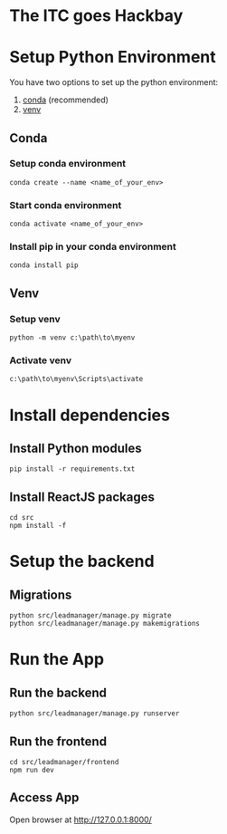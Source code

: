 # The ITC goes Hackbay

# Setup Python Environment
You have two options to set up the python environment:
1. [conda](#Conda) (recommended)
2. [venv](#Venv)

## Conda
### Setup conda environment
```
conda create --name <name_of_your_env>
```
### Start conda environment
```
conda activate <name_of_your_env>
```
### Install pip in your conda environment
```
conda install pip
```

## Venv
### Setup venv
```
python -m venv c:\path\to\myenv
```
### Activate venv
```
c:\path\to\myenv\Scripts\activate
```
# Install dependencies
## Install Python modules
```
pip install -r requirements.txt
```
## Install ReactJS packages
```
cd src
npm install -f
```

# Setup the backend
## Migrations
```
python src/leadmanager/manage.py migrate
python src/leadmanager/manage.py makemigrations
```

# Run the App

## Run the backend
```
python src/leadmanager/manage.py runserver
```

## Run the frontend
```
cd src/leadmanager/frontend
npm run dev
```
## Access App
Open browser at http://127.0.0.1:8000/